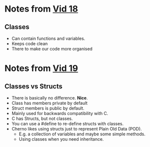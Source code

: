 # Notes from [Vid 18](https://youtu.be/2BP8NhxjrO0)
## Classes
- Can contain functions and variables.
- Keeps code clean
- There to make our code more organised
  

# Notes from [Vid 19](https://youtu.be/2BP8NhxjrO0)
## Classes vs Structs
- There is basically no difference. **Nice**.
- Class has members private by default
- Struct members is public by default.
- Mainly used for backwards compatibility with C.
- C has Structs, but not classes.
- You can use a #define to re-define structs with classes.
- Cherno likes using structs just to represent Plain Old Data (POD).
  - E.g. a collection of variables and maybe some simple methods.
  - Using classes when you need inheritance. 